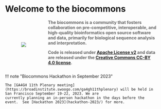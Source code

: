 # Welcome to the biocommons

<div style="display: grid; grid-template-columns: 1fr 3fr; grid-gap: 20px; place-items: center;">

  <div style="align: center">
    <img src="../images/logo.svg">
  </div>

  <div style="color: #666;">
    <b>The biocommons is a community that fosters collaboration on pre-competitive, interoperable, and high-quality bioinformatics open source software and data, primarily for biological sequence analysis and interpretation.
    <p/>
    Code is released under <a href="https://opensource.org/licenses/Apache-2.0">Apache License v2</a> and data are released under the <a href="https://creativecommons.org/licenses/by/4.0/">Creative Commons CC-BY 4.0 license</a>.</b>
  </div>

</div>

!!! note "Biocommons Hackathon in September 2023"

    The [GA4GH 11th Plenary meeting](https://broadinstitute.swoogo.com/ga4gh11thplenary) will be held in San Francisco September 19-22, 2023. We are
    currently planning an in-person hackathon in the days before the event.  See [Hackathon 2023](hackathon-2023/) for more.
